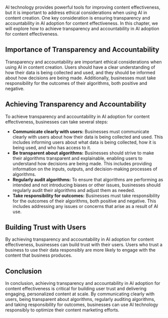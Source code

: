 
AI technology provides powerful tools for improving content effectiveness, but it is important to address ethical considerations when using AI in content creation. One key consideration is ensuring transparency and accountability in AI adoption for content effectiveness. In this chapter, we will explore how to achieve transparency and accountability in AI adoption for content effectiveness.

Importance of Transparency and Accountability
---------------------------------------------

Transparency and accountability are important ethical considerations when using AI in content creation. Users should have a clear understanding of how their data is being collected and used, and they should be informed about how decisions are being made. Additionally, businesses must take responsibility for the outcomes of their algorithms, both positive and negative.

Achieving Transparency and Accountability
-----------------------------------------

To achieve transparency and accountability in AI adoption for content effectiveness, businesses can take several steps:

* **Communicate clearly with users:** Businesses must communicate clearly with users about how their data is being collected and used. This includes informing users about what data is being collected, how it is being used, and who has access to it.
* **Be transparent about algorithms:** Businesses should strive to make their algorithms transparent and explainable, enabling users to understand how decisions are being made. This includes providing information on the inputs, outputs, and decision-making processes of algorithms.
* **Regularly audit algorithms:** To ensure that algorithms are performing as intended and not introducing biases or other issues, businesses should regularly audit their algorithms and adjust them as needed.
* **Take responsibility for outcomes:** Businesses must take responsibility for the outcomes of their algorithms, both positive and negative. This includes addressing any issues or concerns that arise as a result of AI use.

Building Trust with Users
-------------------------

By achieving transparency and accountability in AI adoption for content effectiveness, businesses can build trust with their users. Users who trust a business to use their data responsibly are more likely to engage with the content that business produces.

Conclusion
----------

In conclusion, achieving transparency and accountability in AI adoption for content effectiveness is critical for building user trust and delivering engaging, personalized content at scale. By communicating clearly with users, being transparent about algorithms, regularly auditing algorithms, and taking responsibility for outcomes, businesses can use AI technology responsibly to optimize their content marketing efforts.
